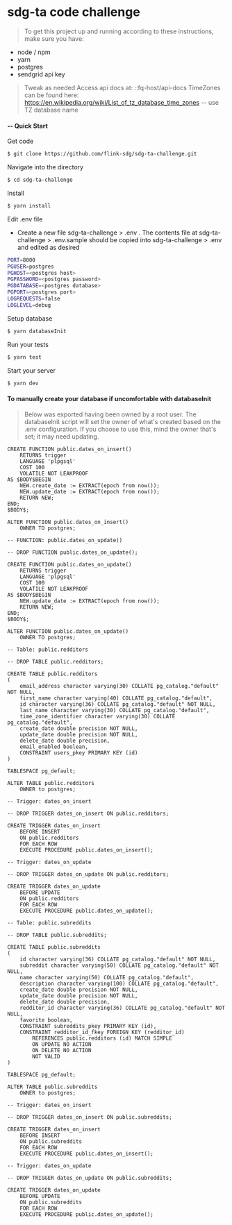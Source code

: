 # sdg-ta code challenge
> To get this project up and running according to these instructions, make sure you have:
- node / npm
- yarn
- postgres
- sendgrid api key
> Tweak as needed
> Access api docs at: ::fq-host/api-docs
> TimeZones can be found here: https://en.wikipedia.org/wiki/List_of_tz_database_time_zones -- use TZ database name
#### -- Quick Start
Get code
```sh
$ git clone https://github.com/flink-sdg/sdg-ta-challenge.git
```
Navigate into the directory
```sh
$ cd sdg-ta-challenge
```
Install
```sh
$ yarn install
```
Edit .env file
- Create a new file sdg-ta-challenge > .env   . The contents file at sdg-ta-challenge > .env.sample should be copied into sdg-ta-challenge > .env and edited as desired
```sh
PORT=8000
PGUSER=postgres
PGHOST=<postgres host>
PGPASSWORD=<postgres password>
PGDATABASE=<postgres database>
PGPORT=<postgres port>
LOGREQUESTS=false
LOGLEVEL=debug
```
Setup database
```sh
$ yarn databaseInit
```
Run your tests
```sh
$ yarn test
```
Start your server
```sh
$ yarn dev
```
#### To manually create your database if uncomfortable with databaseInit
>Below was exported having been owned by a root user.  The databaseInit script will set the owner of what's created based on the .env configuration.
If you choose to use this, mind the owner that's set; it may need updating.
```
CREATE FUNCTION public.dates_on_insert()
    RETURNS trigger
    LANGUAGE 'plpgsql'
    COST 100
    VOLATILE NOT LEAKPROOF
AS $BODY$BEGIN
	NEW.create_date := EXTRACT(epoch from now());
	NEW.update_date := EXTRACT(epoch from now());
	RETURN NEW;
END;
$BODY$;

ALTER FUNCTION public.dates_on_insert()
    OWNER TO postgres;

-- FUNCTION: public.dates_on_update()

-- DROP FUNCTION public.dates_on_update();

CREATE FUNCTION public.dates_on_update()
    RETURNS trigger
    LANGUAGE 'plpgsql'
    COST 100
    VOLATILE NOT LEAKPROOF
AS $BODY$BEGIN
	NEW.update_date := EXTRACT(epoch from now());
	RETURN NEW;
END;
$BODY$;

ALTER FUNCTION public.dates_on_update()
    OWNER TO postgres;

-- Table: public.redditors

-- DROP TABLE public.redditors;

CREATE TABLE public.redditors
(
    email_address character varying(30) COLLATE pg_catalog."default" NOT NULL,
    first_name character varying(40) COLLATE pg_catalog."default",
    id character varying(36) COLLATE pg_catalog."default" NOT NULL,
    last_name character varying(30) COLLATE pg_catalog."default",
    time_zone_identifier character varying(30) COLLATE pg_catalog."default",
    create_date double precision NOT NULL,
    update_date double precision NOT NULL,
    delete_date double precision,
    email_enabled boolean,
    CONSTRAINT users_pkey PRIMARY KEY (id)
)

TABLESPACE pg_default;

ALTER TABLE public.redditors
    OWNER to postgres;

-- Trigger: dates_on_insert

-- DROP TRIGGER dates_on_insert ON public.redditors;

CREATE TRIGGER dates_on_insert
    BEFORE INSERT
    ON public.redditors
    FOR EACH ROW
    EXECUTE PROCEDURE public.dates_on_insert();

-- Trigger: dates_on_update

-- DROP TRIGGER dates_on_update ON public.redditors;

CREATE TRIGGER dates_on_update
    BEFORE UPDATE 
    ON public.redditors
    FOR EACH ROW
    EXECUTE PROCEDURE public.dates_on_update();

-- Table: public.subreddits

-- DROP TABLE public.subreddits;

CREATE TABLE public.subreddits
(
    id character varying(36) COLLATE pg_catalog."default" NOT NULL,
    subreddit character varying(50) COLLATE pg_catalog."default" NOT NULL,
    name character varying(50) COLLATE pg_catalog."default",
    description character varying(100) COLLATE pg_catalog."default",
    create_date double precision NOT NULL,
    update_date double precision NOT NULL,
    delete_date double precision,
    redditor_id character varying(36) COLLATE pg_catalog."default" NOT NULL,
    favorite boolean,
    CONSTRAINT subreddits_pkey PRIMARY KEY (id),
    CONSTRAINT redditor_id_fkey FOREIGN KEY (redditor_id)
        REFERENCES public.redditors (id) MATCH SIMPLE
        ON UPDATE NO ACTION
        ON DELETE NO ACTION
        NOT VALID
)

TABLESPACE pg_default;

ALTER TABLE public.subreddits
    OWNER to postgres;

-- Trigger: dates_on_insert

-- DROP TRIGGER dates_on_insert ON public.subreddits;

CREATE TRIGGER dates_on_insert
    BEFORE INSERT
    ON public.subreddits
    FOR EACH ROW
    EXECUTE PROCEDURE public.dates_on_insert();

-- Trigger: dates_on_update

-- DROP TRIGGER dates_on_update ON public.subreddits;

CREATE TRIGGER dates_on_update
    BEFORE UPDATE 
    ON public.subreddits
    FOR EACH ROW
    EXECUTE PROCEDURE public.dates_on_update();
```
